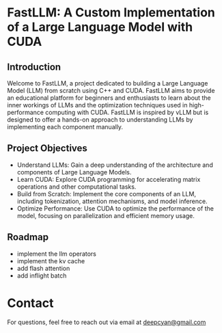 # FastLLM: A Custom Implementation of a Large Language Model with CUDA
## Introduction
Welcome to FastLLM, a project dedicated to building a Large Language Model (LLM) from scratch using C++ and CUDA. FastLLM aims to provide an educational platform for beginners and enthusiasts to learn about the inner workings of LLMs and the optimization techniques used in high-performance computing with CUDA. FastLLM is inspired by vLLM but is designed to offer a hands-on approach to understanding LLMs by implementing each component manually.

## Project Objectives
- Understand LLMs: Gain a deep understanding of the architecture and components of Large Language Models.
- Learn CUDA: Explore CUDA programming for accelerating matrix operations and other computational tasks.
- Build from Scratch: Implement the core components of an LLM, including tokenization, attention mechanisms, and model inference.
- Optimize Performance: Use CUDA to optimize the performance of the model, focusing on parallelization and efficient memory usage.

## Roadmap
- implement the llm operators
- implement the kv cache
- add flash attention
- add inflight batch

# Contact
For questions, feel free to reach out via email at deepcyan@gmail.com
